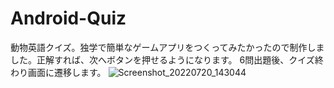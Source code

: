 # Android-Quiz
動物英語クイズ。独学で簡単なゲームアプリをつくってみたかったので制作しました。正解すれば、次へボタンを押せるようになります。
6問出題後、クイズ終わり画面に遷移します。
![Screenshot_20220720_143044](https://user-images.githubusercontent.com/90837337/179904148-f95629fc-1a25-4602-ad47-9c1e72952597.png)
